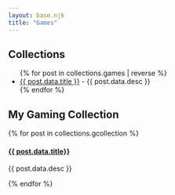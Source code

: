 ```yaml
---
layout: base.njk
title: "Games"
---
```


<article>
    <section>
    <h2> Collections </h2>
    <ul>
        {% for post in collections.games | reverse %}
            <li class="auto"><a href="{{ post.url }}">{{ post.data.title }}</a> - {{ post.data.desc }}</li>
        {% endfor %}
    </ul>
    </section>
    <section>
    <h2> My Gaming Collection </h2>
        {% for post in collections.gcollection %}
            <a href="{{ post.url }}"><h4> {{ post.data.title}} </h4></a>
            <p>{{ post.data.desc }}</p>
        {% endfor %}
    </section>
</article>